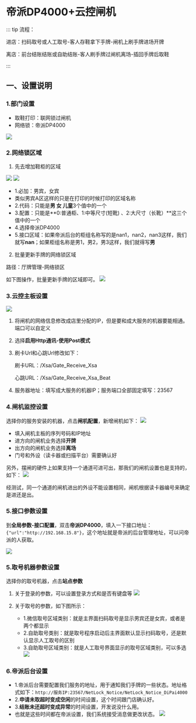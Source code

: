 # 帝派DP4000+云控闸机
::: tip
流程：

进店：扫码取号或人工取号-客人存鞋拿下手牌-闸机上刷手牌进场开牌

离店：前台结账结账或自助结账-客人刷手牌过闸机离场-插回手牌后取鞋

:::


## 一、设置说明
### 1.部门设置
+ 取鞋打印：联网锁过闸机
+ 网络锁：帝派DP4000

![](https://wiki-cdsoft.oss-cn-hangzhou.aliyuncs.com/20240828141822.png)
### 2.网络锁区域
1. 先去增加鞋柜的区域

![](https://wiki-cdsoft.oss-cn-hangzhou.aliyuncs.com/20240706164321.png)
![](https://wiki-cdsoft.oss-cn-hangzhou.aliyuncs.com/20240828142743.png)

+ 1.必加：男宾，女宾
+ 类似男宾A区这样的只是在打印的时候打印的区域名称
+ 2.代码：只能是**男 女 儿童**3个值中的一个
+ 3.配置：只能是**0:普通柜、1:中等尺寸(短靴) 、2:大尺寸（长靴）**这三个值中的一个
+ 4.选择帝派DP4000
+ 5.接口区域：如果帝派后台的柜组名称写的是nan1，nan2，nan3这样，我们就写**nan**；如果柜组名称是男1，男2，男3这样，我们就得写**男**


2. 批量更新手牌的网络锁区域

路径：厅牌管理-网络锁区

如下图操作，批量更新手牌的区域即可。
![](https://wiki-cdsoft.oss-cn-hangzhou.aliyuncs.com/20240706164619.png)

### 3.云控主板设置
![](https://wiki-cdsoft.oss-cn-hangzhou.aliyuncs.com/20240828144926.png)
1. 将闸机的网络信息修改成店里分配的IP，但是要和成大服务的机器要能相通。端口可以自定义
2. 选择**启用Http通讯-使用Post模式**
3. 刷卡Url和心跳Url修改如下：
   
   刷卡URL：/Xsa/Gate_Receive_Xsa

   心跳URL：/Xsa/Gate_Receive_Xsa_Beat
4. 服务器地址：填写成大服务的机器IP；服务端口全部固定填写：23567
### 4.闸机监控设置
选择你的服务安装的机器，点击**闸机配置**，新增闸机如下：
![](https://wiki-cdsoft.oss-cn-hangzhou.aliyuncs.com/20240828145556.png)
+ 填入闸机主板的序列号码和IP地址
+ 进方向的闸机业务选择**开牌**
+ 出方向的闸机业务选择**离场**
+ 门号和外设（读卡器或扫描平台）需要确认好


另外，摆闸的硬件上如果支持一个通道可进可出，那我们的闸机设置也是支持的，如下：
![](https://wiki-cdsoft.oss-cn-hangzhou.aliyuncs.com/20240828145837.png)

经测试，同一个通道的闸机进出的外设不能设置相同，闸机根据读卡器编号来确定是进还是出。
### 5.接口参数设置
到**全局参数-接口配置**，双击**帝派DP4000**，填入一下接口地址：```{"url":"http://192.168.15.8"}```，这个地址就是帝派的后台管理地址，可以问帝派的人获取。

![](https://wiki-cdsoft.oss-cn-hangzhou.aliyuncs.com/20240828150257.png)

### 5.取号机器参数设置
选择你的取号机器，点击**站点参数**
1. 关于登录的参数，可以设置登录方式和是否有键盘等
   ![](https://wiki-cdsoft.oss-cn-hangzhou.aliyuncs.com/20240828150646.png)

2. 关于取号的参数，如下图所示：
   + 1.微信取号区域类别：就是主界面扫码取号是显示男宾还是女宾，或者是两个都显示
   + 2.自助取号类别：就是取号程序启动后主界面默认显示扫码取号，还是默认显示人工取号的区别
   + 3.自助取号区域类别：就是人工取号界面显示的取号区域类别，可以多选
   ![](https://wiki-cdsoft.oss-cn-hangzhou.aliyuncs.com/20240828151131.png)


### 6.帝派后台设置
+ 1.帝派后台需要配置我们服务的地址，用于通知我们手牌的一些状态。地址格式如下：```http://服务IP:23567/NetLock_Notice/NetLock_Notice_DiPai4000```
+ 2.**申请未取超时变成空闲**的时间设置，这个时间跟门店确认好。
+ 3.**结账未还超时变成异常**的时间设置，开发说没什么用。
+ 也就是这些时间都在帝派设置，我们系统接受消息做更改状态。
![](https://wiki-cdsoft.oss-cn-hangzhou.aliyuncs.com/20240828152108.png)